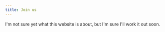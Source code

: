```yaml
---
title: Join us
---
```


I'm not sure yet what this website is about, but I'm sure I'll work it out soon.
